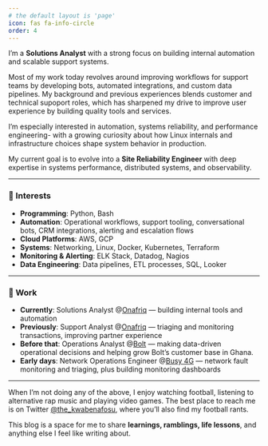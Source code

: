 ```yaml
---
# the default layout is 'page'
icon: fas fa-info-circle
order: 4
---
```


I’m a **Solutions Analyst** with a strong focus on building internal automation and scalable support systems.

Most of my work today revolves around improving workflows for support teams by developing bots, automated integrations, and custom data pipelines. My background  and previous experiences blends customer and technical  supoport roles, which has sharpened my drive to improve user experience by building quality tools and services.

I’m especially interested in automation, systems reliability, and performance engineering- with a growing curiosity about how Linux internals and infrastructure choices shape system behavior in production.

My current goal is to evolve into a **Site Reliability Engineer** with deep expertise in systems performance, distributed systems, and observability.

---

### 🔧 Interests

- **Programming**: Python, Bash  
- **Automation**: Operational workflows, support tooling, conversational bots, CRM integrations, alerting and escalation flows  
- **Cloud Platforms**: AWS, GCP  
- **Systems**: Networking, Linux, Docker, Kubernetes, Terraform  
- **Monitoring & Alerting**: ELK Stack, Datadog, Nagios  
- **Data Engineering**: Data pipelines, ETL processes, SQL, Looker  

---

### 💼 Work

- **Currently**: Solutions Analyst @[Onafriq](https://onafriq.com/) — building internal tools and automation  
- **Previously**: Support Analyst @[Onafriq](https://onafriq.com/) — triaging and monitoring transactions, improving partner experience  
- **Before that**: Operations Analyst @[Bolt](https://bolt.eu/en-gh/) — making data-driven operational decisions and helping grow Bolt’s customer base in Ghana. 
- **Early days**: Network Operations Engineer @[Busy 4G](https://www.instagram.com/busy_gh/) — network fault monitoring and triaging, plus building monitoring dashboards  

---

When I’m not doing any of the above, I enjoy watching football, listening to alternative rap music and playing video games. 
The best place to reach me is on Twitter [@the_kwabenafosu](https://twitter.com/the_kwabenafosu), where you’ll also find my football rants.

This blog is a space for me to share **learnings, ramblings, life lessons**, and anything else I feel like writing about.


